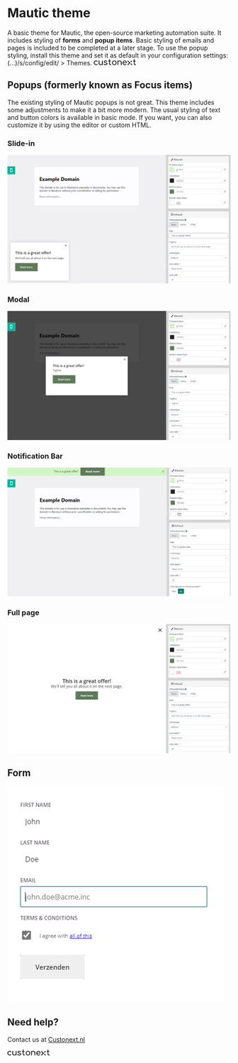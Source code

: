 # Mautic theme
A basic theme for Mautic, the open-source marketing automation suite. It includes styling of **forms** and **popup items**. Basic styling of emails and pages is included to be completed at a later stage. To use the popup styling, install this theme and set it as default in your configuration settings: (...)/s/config/edit/ > Themes.
[![Custonext](https://raw.githubusercontent.com/Custonext/mautic-theme/main/img/custonext.svg)](https://www.custonext.nl)

## Popups (formerly known as Focus items)
The existing styling of Mautic popups is not great. This theme includes some adjustments to make it a bit more modern. The usual styling of text and button colors is available in basic mode. If you want, you can also customize it by using the editor or custom HTML.

### Slide-in
![Slide-in](https://raw.githubusercontent.com/Custonext/mautic-theme/main/img/slide-in.png)

### Modal 
![Modal](https://raw.githubusercontent.com/Custonext/mautic-theme/main/img/modal.png)

### Notification Bar
![Bar](https://raw.githubusercontent.com/Custonext/mautic-theme/main/img/bar.png)

### Full page
![Full page](https://raw.githubusercontent.com/Custonext/mautic-theme/main/img/fullpage.png)

## Form
![Notification Bar](https://raw.githubusercontent.com/Custonext/mautic-theme/main/img/form.png)


## Need help?
Contact us at [Custonext.nl](https://www.custonext.nl/contact)

[![Custonext](https://raw.githubusercontent.com/Custonext/mautic-theme/main/img/custonext.svg)](https://www.custonext.nl)
